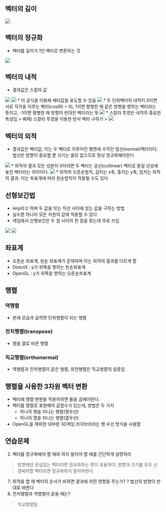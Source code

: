 ## 벡터의 길이
<img src="/IMG/03_선형대수학/01_Vector_Length.jpg">

## 벡터의 정규화
* 벡터를 길이가 1인 벡터로 변환하는 것
<img src="/IMG/03_선형대수학/02_normalization.jpg">

## 벡터의 내적
* 결과값은 스칼라 값
<img src="/IMG/03_선형대수학/03_dot_product.jpg">
<img src="/IMG/03_선형대수학/04_dot_product_cos.jpg">
* 이 공식을 이용해 쎄타값을 유도할 수 있음
<img src="/IMG/03_선형대수학/05_dot_product_arccos.jpg">
* 두 단위벡터의 내적이 0이면 서로 직각을 이루는 벡터(cos90 = 0), 1이면 평행한 채 같은 방향을 향하는 벡터라는 뜻이고, -1이면 평행한 채 방향이 반대인 벡터라는 뜻
<img src="/IMG/03_선형대수학/06_dot_product_scalar_projection.jpg">
* 스칼라 투영은 내적의 중요한 특성임
> 예제) 스칼라 투영을 이용한 반사 벡터 구하기
> <img src="/IMG/03_선형대수학/07_dot_product_reflection.jpg">

## 벡터의 외적
* 결과값은 벡터값, 이는 두 벡터로 이루어진 평면에 수직인 법선(normal)벡터이다. 법선은 방향이 중요할 뿐 크기는 쓸모 없으므로 항상 정규화해야한다
<img src="/IMG/03_선형대수학/08_cross_product.jpg">
* 외적의 결과 모든 성분이 0이라면 두 벡터는 공선(collinear) 벡터로 동일 선상에 놓인 벡터라는 의미이다.

<img src="/IMG/03_선형대수학/09_cross_product_right_hand.jpg">
* 외적의 오른손법칙, 검지는 x축, 중지는 y축, 엄지는 외적의 결과. 이는 좌표계에 따라 왼손법칙이 적용될 수도 있다
  
## 선형보간법 
* lerp라고 하며 두 값을 잇는 직선 사이에 있는 값을 구하는 방법
* 실수뿐 아니라 모든 차원의 값에 적용할 수 있다
* 게임에서 선형보간은 두 점 사이의 한 점을 찾는데 주로 쓰임
<img src="10_lerp.jpg">
<img src="11_lerp_result.jpg">

## 좌표계
* 오른손 좌표계, 왼손 좌표계가 존재하며 이는 외적의 결과를 다르게 함
* DirectX : y가 위쪽을 향하는 왼손좌표계
* OpenGL : y가 위쪽을 향하는 오른손좌표계
  
## 행렬
### 역행렬
* 본래 모습과 곱하면 단위행렬이 되는 행렬
### 전치행렬(transpose)
* 행을 열로 바꾼 행렬
### 직교행렬(orthonormal)
* 역행렬과 전치행렬이 같은 행렬, 회전행렬은 직교행렬의 일종임

## 행렬을 사용한 3차원 벡터 변환
* 벡터에 행렬 변환을 적용하려면 둘을 곱해야한다.
* 벡터를 행렬로 표현해야 곱할수가 있는데, 방법은 두 가지
  * 하나의 행을 지니는 행렬(행우선)
  * 하나의 열을 지니는 행렬(열우선)
* OpenGL을 제외한 대부분 3D게임 라이브러리는 행 우선 방식을 사용함
    
## 연습문제
2. 벡터를 정규화해야 할 때와 하지 말아야 할 때를 간단하게 설명하라
> 방향에만 관심있는 벡터라면 정규화하는 편이 유용하다. 방향과 크기를 모두 신경써야할 벡터라면 정규화하지 말아야한다.
7. 회적을 할 때 벡터의 순서가 바뀌면 결과에 어떤 영향을 주는가?
? 법선의 방향이 반대로 바뀐다
10. 전치행렬과 역행렬이 같을 때는?
> 직교행렬일 
